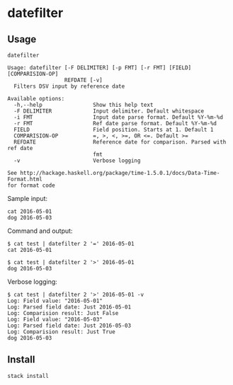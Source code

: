 # datefilter


## Usage

    datefilter
    
    Usage: datefilter [-F DELIMITER] [-p FMT] [-r FMT] [FIELD] [COMPARISION-OP]
                      REFDATE [-v]
      Filters DSV input by reference date
    
    Available options:
      -h,--help                Show this help text
      -F DELIMITER             Input delimiter. Default whitespace
      -i FMT                   Input date parse format. Default %Y-%m-%d
      -r FMT                   Ref date parse format. Default %Y-%m-%d
      FIELD                    Field position. Starts at 1. Default 1
      COMPARISION-OP           =, >, <, >=, OR <=. Default >=
      REFDATE                  Reference date for comparison. Parsed with ref date
                               fmt
      -v                       Verbose logging

    See http://hackage.haskell.org/package/time-1.5.0.1/docs/Data-Time-Format.html
    for format code

Sample input:

    cat 2016-05-01
    dog 2016-05-03

Command and output:

    $ cat test | datefilter 2 '=' 2016-05-01 
    cat 2016-05-01

    $ cat test | datefilter 2 '>' 2016-05-01 
    dog 2016-05-03

Verbose logging:

    $ cat test | datefilter 2 '>' 2016-05-01 -v
    Log: Field value: "2016-05-01"
    Log: Parsed field date: Just 2016-05-01
    Log: Comparision result: Just False
    Log: Field value: "2016-05-03"
    Log: Parsed field date: Just 2016-05-03
    Log: Comparision result: Just True
    dog 2016-05-03

## Install

    stack install


